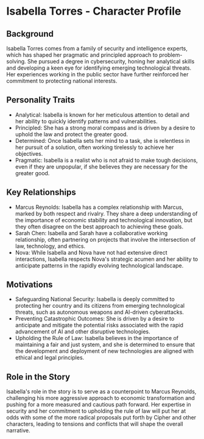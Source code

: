 # Isabella Torres - Character Profile

## Background
Isabella Torres comes from a family of security and intelligence experts, which has shaped her pragmatic and principled approach to problem-solving. She pursued a degree in cybersecurity, honing her analytical skills and developing a keen eye for identifying emerging technological threats. Her experiences working in the public sector have further reinforced her commitment to protecting national interests.

## Personality Traits
- Analytical: Isabella is known for her meticulous attention to detail and her ability to quickly identify patterns and vulnerabilities.
- Principled: She has a strong moral compass and is driven by a desire to uphold the law and protect the greater good.
- Determined: Once Isabella sets her mind to a task, she is relentless in her pursuit of a solution, often working tirelessly to achieve her objectives.
- Pragmatic: Isabella is a realist who is not afraid to make tough decisions, even if they are unpopular, if she believes they are necessary for the greater good.

## Key Relationships
- Marcus Reynolds: Isabella has a complex relationship with Marcus, marked by both respect and rivalry. They share a deep understanding of the importance of economic stability and technological innovation, but they often disagree on the best approach to achieving these goals.
- Sarah Chen: Isabella and Sarah have a collaborative working relationship, often partnering on projects that involve the intersection of law, technology, and ethics.
- Nova: While Isabella and Nova have not had extensive direct interactions, Isabella respects Nova's strategic acumen and her ability to anticipate patterns in the rapidly evolving technological landscape.

## Motivations
- Safeguarding National Security: Isabella is deeply committed to protecting her country and its citizens from emerging technological threats, such as autonomous weapons and AI-driven cyberattacks.
- Preventing Catastrophic Outcomes: She is driven by a desire to anticipate and mitigate the potential risks associated with the rapid advancement of AI and other disruptive technologies.
- Upholding the Rule of Law: Isabella believes in the importance of maintaining a fair and just system, and she is determined to ensure that the development and deployment of new technologies are aligned with ethical and legal principles.

## Role in the Story
Isabella's role in the story is to serve as a counterpoint to Marcus Reynolds, challenging his more aggressive approach to economic transformation and pushing for a more measured and cautious path forward. Her expertise in security and her commitment to upholding the rule of law will put her at odds with some of the more radical proposals put forth by Cipher and other characters, leading to tensions and conflicts that will shape the overall narrative.

